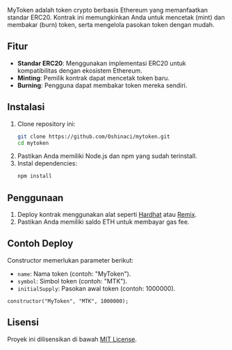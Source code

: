 MyToken adalah token crypto berbasis Ethereum yang memanfaatkan standar ERC20. Kontrak ini memungkinkan Anda untuk mencetak (mint) dan membakar (burn) token, serta mengelola pasokan token dengan mudah.

## Fitur
- **Standar ERC20**: Menggunakan implementasi ERC20 untuk kompatibilitas dengan ekosistem Ethereum.
- **Minting**: Pemilik kontrak dapat mencetak token baru.
- **Burning**: Pengguna dapat membakar token mereka sendiri.

## Instalasi
1. Clone repository ini: 
   ```bash
   git clone https://github.com/Oshinaci/mytoken.git
   cd mytoken
   ```
2. Pastikan Anda memiliki Node.js dan npm yang sudah terinstall.
3. Instal dependencies:
   ```bash
   npm install
   ```

## Penggunaan
1. Deploy kontrak menggunakan alat seperti [Hardhat](https://hardhat.org/) atau [Remix](https://remix.ethereum.org/).
2. Pastikan Anda memiliki saldo ETH untuk membayar gas fee.

## Contoh Deploy
Constructor memerlukan parameter berikut:
- `name`: Nama token (contoh: "MyToken").
- `symbol`: Simbol token (contoh: "MTK").
- `initialSupply`: Pasokan awal token (contoh: 1000000).

```solidity
constructor("MyToken", "MTK", 1000000);
```

## Lisensi
Proyek ini dilisensikan di bawah [MIT License](LICENSE).
